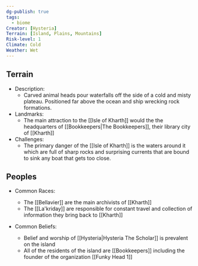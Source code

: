 ```yaml
---
dg-publish: true
tags:
  - biome
Creator: [Hysteria]
Terrain: [Island, Plains, Mountains]
Risk-level: 1
Climate: Cold
Weather: Wet
---
```

## Terrain
- Description:
	-  Carved animal heads pour waterfalls off the side of a cold and misty plateau. Positioned far above the ocean and ship wrecking rock formations.
- Landmarks:
	- The main attraction to the [[Isle of Kharth]] would the the headquarters of [[Bookkeepers|The Bookkeepers]], their library city of [[Kharth]]
- Challenges:
	- The primary danger of the [[Isle of Kharth]] is the waters around it which are full of sharp rocks and surprising currents that are bound to sink any boat that gets too close.
##  Peoples
- Common Races:
	- The [[Bellavier]] are the main archivists of [[Kharth]] 
	- The [[La'kriday]] are responsible for constant travel and collection of information they bring back to [[Kharth]]

- Common Beliefs:
	- Belief and worship of [[Hysteria|Hysteria The Scholar]] is prevalent on the island
	- All of the residents of the island are [[Bookkeepers]] including the founder of the organization [[Funky Head 1]]
